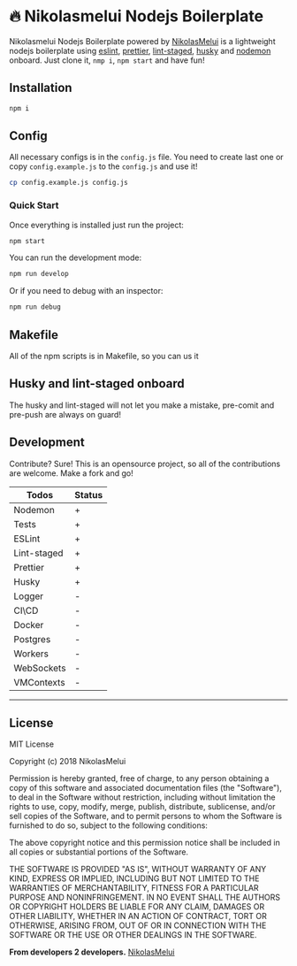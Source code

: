 # 🔥 Nikolasmelui Nodejs Boilerplate

Nikolasmelui Nodejs Boilerplate powered by [NikolasMelui][nikolasmelui] is a lightweight nodejs boilerplate using [eslint][eslint], [prettier][prettier], [lint-staged][lint-staged], [husky][husky] and [nodemon][nodemon] onboard. Just clone it, `nmp i`, `npm start` and have fun!

## Installation

```bash
npm i
```

## Config

All necessary configs is in the `config.js` file. You need to create last one or copy `config.example.js` to the `config.js` and use it!

```bash
cp config.example.js config.js
```

### Quick Start

Once everything is installed just run the project:

```bash
npm start
```

You can run the development mode:

```bash
npm run develop
```

Or if you need to debug with an inspector:

```bash
npm run debug
```

## Makefile

All of the npm scripts is in Makefile, so you can us it

## Husky and lint-staged onboard

The husky and lint-staged will not let you make a mistake, pre-comit and pre-push are always on guard!

## Development

Contribute? Sure!
This is an opensource project, so all of the contributions are welcome. Make a fork and go!

| Todos       | Status |
| ----------- | ------ |
| Nodemon     | +      |
| Tests       | +      |
| ESLint      | +      |
| Lint-staged | +      |
| Prettier    | +      |
| Husky       | +      |
| Logger      | -      |
| CI\CD       | -      |
| Docker      | -      |
| Postgres    | -      |
| Workers     | -      |
| WebSockets  | -      |
| VMContexts  | -      |

---

## License

MIT License

Copyright (c) 2018 NikolasMelui

Permission is hereby granted, free of charge, to any person obtaining a copy
of this software and associated documentation files (the "Software"), to deal
in the Software without restriction, including without limitation the rights
to use, copy, modify, merge, publish, distribute, sublicense, and/or sell
copies of the Software, and to permit persons to whom the Software is
furnished to do so, subject to the following conditions:

The above copyright notice and this permission notice shall be included in all
copies or substantial portions of the Software.

THE SOFTWARE IS PROVIDED "AS IS", WITHOUT WARRANTY OF ANY KIND, EXPRESS OR
IMPLIED, INCLUDING BUT NOT LIMITED TO THE WARRANTIES OF MERCHANTABILITY,
FITNESS FOR A PARTICULAR PURPOSE AND NONINFRINGEMENT. IN NO EVENT SHALL THE
AUTHORS OR COPYRIGHT HOLDERS BE LIABLE FOR ANY CLAIM, DAMAGES OR OTHER
LIABILITY, WHETHER IN AN ACTION OF CONTRACT, TORT OR OTHERWISE, ARISING FROM,
OUT OF OR IN CONNECTION WITH THE SOFTWARE OR THE USE OR OTHER DEALINGS IN THE
SOFTWARE.

**From developers 2 developers.**
[NikolasMelui][nikolasmelui]

[//]: # "These are reference links used in the body of this note and get stripped out when the markdown processor does its job. There is no need to format nicely because it shouldn't be seen. Thanks SO - http://stackoverflow.com/questions/4823468/store-comments-in-markdown-syntax"
[nikolasmelui]: https://github.com/NikolasMelui
[nodejs]: http://nodejs.org
[npm]: https://www.npmjs.com/
[eslint]: https://eslint.org/
[prettier]: https://prettier.io/
[lint-staged]: https://github.com/okonet/lint-staged
[husky]: https://github.com/typicode/husky
[nodemon]: https://www.npmjs.com/package/nodemon
